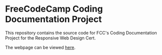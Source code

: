 # FreeCodeCamp Coding Documentation Project

This repository contains the source code for FCC's Coding Documentation Project for the Responsive Web Design Cert.

The webpage can be viewed [here](https://goldbergdata.github.io/FCC-Introduction-Rg/).
